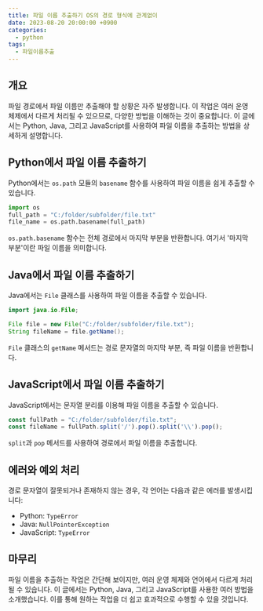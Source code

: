 ```yaml
---
title: 파일 이름 추출하기 OS의 경로 형식에 관계없이
date: 2023-08-20 20:00:00 +0900
categories:
  - python
tags:
  - 파일이름추출
---
```


## 개요
파일 경로에서 파일 이름만 추출해야 할 상황은 자주 발생합니다. 이 작업은 여러 운영 체제에서 다르게 처리될 수 있으므로, 다양한 방법을 이해하는 것이 중요합니다. 이 글에서는 Python, Java, 그리고 JavaScript를 사용하여 파일 이름을 추출하는 방법을 상세하게 설명합니다.

## Python에서 파일 이름 추출하기
Python에서는 `os.path` 모듈의 `basename` 함수를 사용하여 파일 이름을 쉽게 추출할 수 있습니다.

```python
import os
full_path = "C:/folder/subfolder/file.txt"
file_name = os.path.basename(full_path)
```

`os.path.basename` 함수는 전체 경로에서 마지막 부분을 반환합니다. 여기서 '마지막 부분'이란 파일 이름을 의미합니다.

## Java에서 파일 이름 추출하기
Java에서는 `File` 클래스를 사용하여 파일 이름을 추출할 수 있습니다.

```java
import java.io.File;

File file = new File("C:/folder/subfolder/file.txt");
String fileName = file.getName();
```

`File` 클래스의 `getName` 메서드는 경로 문자열의 마지막 부분, 즉 파일 이름을 반환합니다.

## JavaScript에서 파일 이름 추출하기
JavaScript에서는 문자열 분리를 이용해 파일 이름을 추출할 수 있습니다.

```javascript
const fullPath = "C:/folder/subfolder/file.txt";
const fileName = fullPath.split('/').pop().split('\\').pop();
```

`split`과 `pop` 메서드를 사용하여 경로에서 파일 이름을 추출합니다.

## 에러와 예외 처리
경로 문자열이 잘못되거나 존재하지 않는 경우, 각 언어는 다음과 같은 에러를 발생시킵니다:

- Python: `TypeError`
- Java: `NullPointerException`
- JavaScript: `TypeError`

## 마무리
파일 이름을 추출하는 작업은 간단해 보이지만, 여러 운영 체제와 언어에서 다르게 처리될 수 있습니다. 이 글에서는 Python, Java, 그리고 JavaScript를 사용한 여러 방법을 소개했습니다. 이를 통해 원하는 작업을 더 쉽고 효과적으로 수행할 수 있을 것입니다.